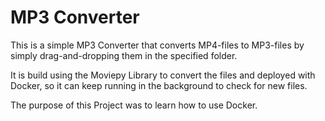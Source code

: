 # MP3 Converter

This is a simple MP3 Converter that converts MP4-files to MP3-files by simply drag-and-dropping them in the specified folder.

It is build using the Moviepy Library to convert the files and deployed with Docker, so it can keep running in the background to check for new files.

The purpose of this Project was to learn how to use Docker.
